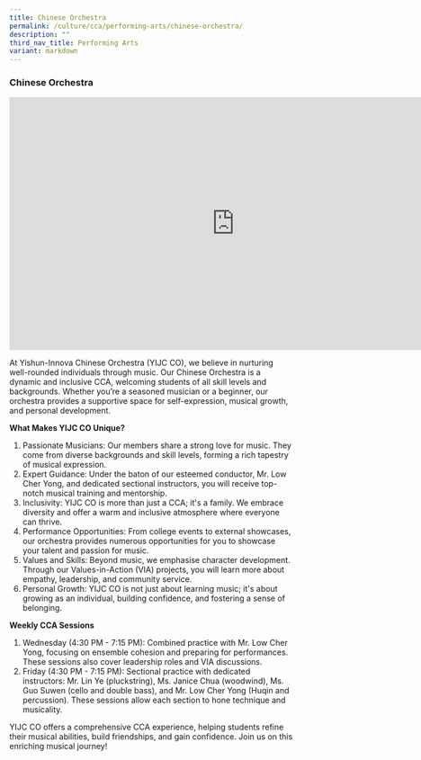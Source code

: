 ```yaml
---
title: Chinese Orchestra
permalink: /culture/cca/performing-arts/chinese-orchestra/
description: ""
third_nav_title: Performing Arts
variant: markdown
---
```

### **Chinese Orchestra**

<iframe width="800" height="450" src="https://www.youtube.com/embed/ji-P-l_uZME" title="Chinese Orchestra" frameborder="0" allow="accelerometer; autoplay; clipboard-write; encrypted-media; gyroscope; picture-in-picture; web-share" allowfullscreen=""></iframe>


At Yishun-Innova Chinese Orchestra (YIJC CO), we believe in nurturing well-rounded individuals through music. Our Chinese Orchestra is a dynamic and inclusive CCA, welcoming students of all skill levels and backgrounds. Whether you’re a seasoned musician or a beginner, our orchestra provides a supportive space for self-expression, musical growth, and personal development. 

**What Makes YIJC CO Unique?**
1. Passionate Musicians: Our members share a strong love for music. They come from diverse backgrounds and skill levels, forming a rich tapestry of musical expression.
2. Expert Guidance: Under the baton of our esteemed conductor, Mr. Low Cher Yong, and dedicated sectional instructors, you will receive top-notch musical training and mentorship. 
3. Inclusivity: YIJC CO is more than just a CCA; it's a family. We embrace diversity and offer a warm and inclusive atmosphere where everyone can thrive.
4. Performance Opportunities: From college events to external showcases, our orchestra provides numerous opportunities for you to showcase your talent and passion for music. 
5. Values and Skills: Beyond music, we emphasise character development. Through our Values-in-Action (VIA) projects, you will learn more about empathy, leadership, and community service. 
6. Personal Growth: YIJC CO is not just about learning music; it's about growing as an individual, building confidence, and fostering a sense of belonging.

**Weekly CCA Sessions**
1. Wednesday (4:30 PM - 7:15 PM): Combined practice with Mr. Low Cher Yong, focusing on ensemble cohesion and preparing for performances. These sessions also cover leadership roles and VIA discussions.
2. Friday (4:30 PM - 7:15 PM): Sectional practice with dedicated instructors: Mr. Lin Ye (pluckstring), Ms. Janice Chua (woodwind), Ms. Guo Suwen (cello and double bass), and Mr. Low Cher Yong (Huqin and percussion). These sessions allow each section to hone technique and musicality.

YIJC CO offers a comprehensive CCA experience, helping students refine their musical abilities, build friendships, and gain confidence. Join us on this enriching musical journey!